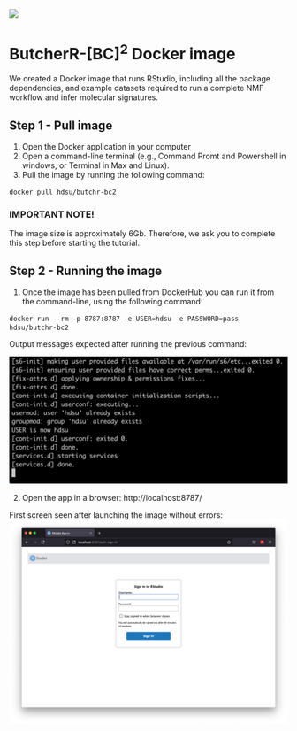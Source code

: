 <img src="https://github.com/hdsu-bioquant/ButchR/raw/master/vignettes/figs/ButchR/ButchR_logo.png" width="300">

# ButcherR-[BC]<sup>2</sup> Docker image

We created a Docker image that runs RStudio, including all the package dependencies, and example datasets required to run a complete NMF workflow and infer molecular signatures. 

## Step 1 - Pull image

1. Open the Docker application in your computer
2. Open a command-line terminal (e.g., Command Promt and Powershell in windows, or Terminal in Max and Linux).
3. Pull the image by running the following command:

```
docker pull hdsu/butchr-bc2
```

### IMPORTANT NOTE! 

The image size is approximately 6Gb. Therefore, we ask you to complete this step before starting the tutorial.


## Step 2 - Running the image 

1. Once the image has been pulled from DockerHub you can run it from the command-line, using the following command:  

```
docker run --rm -p 8787:8787 -e USER=hdsu -e PASSWORD=pass hdsu/butchr-bc2
```

Output messages expected after running the previous command:

![](figs/run_output.png)


2. Open the app in a browser:
http://localhost:8787/


First screen seen after launching the image without errors: 
![](figs/run_screen.png)